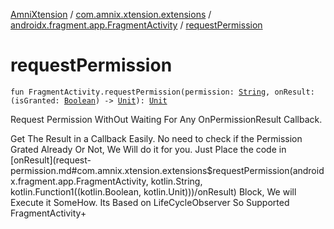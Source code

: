 [AmniXtension](../../index.md) / [com.amnix.xtension.extensions](../index.md) / [androidx.fragment.app.FragmentActivity](index.md) / [requestPermission](./request-permission.md)

# requestPermission

`fun FragmentActivity.requestPermission(permission: `[`String`](https://kotlinlang.org/api/latest/jvm/stdlib/kotlin/-string/index.html)`, onResult: (isGranted: `[`Boolean`](https://kotlinlang.org/api/latest/jvm/stdlib/kotlin/-boolean/index.html)`) -> `[`Unit`](https://kotlinlang.org/api/latest/jvm/stdlib/kotlin/-unit/index.html)`): `[`Unit`](https://kotlinlang.org/api/latest/jvm/stdlib/kotlin/-unit/index.html)

Request Permission WithOut Waiting For Any OnPermissionResult Callback.

Get The Result in a Callback Easily.
No need to check if the Permission Grated Already Or Not, We Will do it for you. Just Place the code in [onResult](request-permission.md#com.amnix.xtension.extensions$requestPermission(androidx.fragment.app.FragmentActivity, kotlin.String, kotlin.Function1((kotlin.Boolean, kotlin.Unit)))/onResult) Block, We will Execute it SomeHow.
Its Based on LifeCycleObserver So Supported FragmentActivity+

